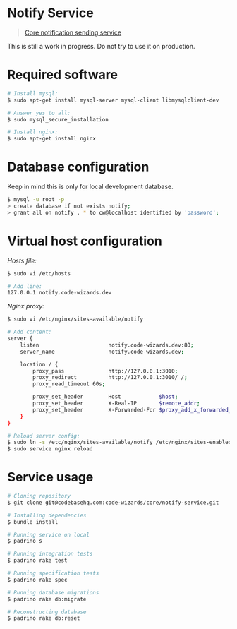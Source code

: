 # Notify Service

> [Core notification sending service](http://notify.code-wizards.dev)

This is still a work in progress. Do not try to use it on production.

# Required software

```bash
# Install mysql:
$ sudo apt-get install mysql-server mysql-client libmysqlclient-dev

# Answer yes to all:
$ sudo mysql_secure_installation

# Install nginx:
$ sudo apt-get install nginx
```

# Database configuration

Keep in mind this is only for local development database.

```bash
$ mysql -u root -p
> create database if not exists notify;
> grant all on notify . * to cw@localhost identified by 'password';
```

# Virtual host configuration

_Hosts file:_

```bash
$ sudo vi /etc/hosts

# Add line:
127.0.0.1 notify.code-wizards.dev
```

_Nginx proxy:_

```bash
$ sudo vi /etc/nginx/sites-available/notify

# Add content:
server {
    listen                      notify.code-wizards.dev:80;
    server_name                 notify.code-wizards.dev;

    location / {
        proxy_pass              http://127.0.0.1:3010;
        proxy_redirect          http://127.0.0.1:3010/ /;
        proxy_read_timeout 60s;

        proxy_set_header        Host            $host;
        proxy_set_header        X-Real-IP       $remote_addr;
        proxy_set_header        X-Forwarded-For $proxy_add_x_forwarded_for;
    }
}

# Reload server config:
$ sudo ln -s /etc/nginx/sites-available/notify /etc/nginx/sites-enabled/notify
$ sudo service nginx reload
```

# Service usage

```bash
# Cloning repository
$ git clone git@codebasehq.com:code-wizards/core/notify-service.git

# Installing dependencies
$ bundle install

# Running service on local
$ padrino s

# Running integration tests
$ padrino rake test

# Running specification tests
$ padrino rake spec

# Running database migrations
$ padrino rake db:migrate

# Reconstructing database
$ padrino rake db:reset
```
